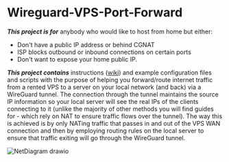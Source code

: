 # Wireguard-VPS-Port-Forward
***This project is for*** anybody who would like to host from home but either:
- Don't have a public IP address or behind CGNAT
- ISP blocks outbound or inbound connections on certain ports
- Don't want to expose your home public IP.

***This project contains*** instructions ([wiki](https://github.com/randommouse/Wireguard-VPS-Port-Forward/wiki/Overview-and-Prerequisites)) and example configuration files and scripts with the purpose of helping you forward/route internet traffic from a rented VPS to a server on your local network (and back) via a WireGuard tunnel. The connection through the tunnel maintains the source IP information so your local server will see the real IPs of the clients connecting to it (unlike the majority of other methods you will find guides for - which rely on NAT to ensure traffic flows over the tunnel). The way this is achieved is by only NATing traffic that passes in and out of the VPS WAN connection and then by employing routing rules on the local server to ensure that traffic exiting will go through the WireGuard tunnel.

![NetDiagram drawio](https://raw.githubusercontent.com/randommouse/Wireguard-VPS-Port-Forward/main/img/NetDiagram.drawio.png)

